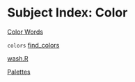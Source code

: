 Subject Index: Color
====================


[Color Words](./indexSubjColorWords.md)

`colors` [find_colors](https://github.com/dmparrishphd/Shapiro/blob/master/Files/2/5/0/find_colors.R)

[wash.R](https://github.com/dmparrishphd/Shapiro/blob/master/Files/6/1/0/wash.R)

[Palettes](https://github.com/dmparrishphd/Shapiro/blob/master/Files/3/6/0/indexSubjPal.md)
